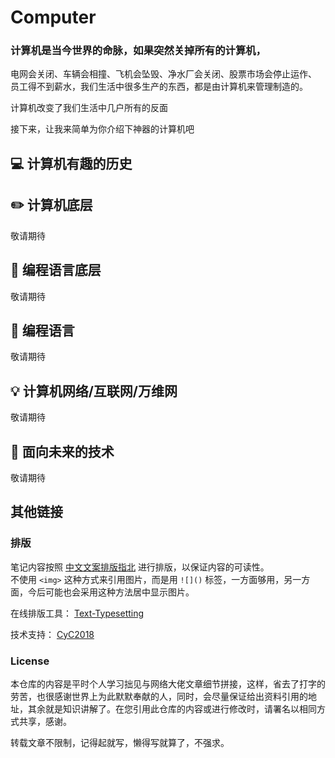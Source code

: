 Computer 
=====
### 计算机是当今世界的命脉，如果突然关掉所有的计算机，  
电网会关闭、车辆会相撞、飞机会坠毁、净水厂会关闭、股票市场会停止运作、   
员工得不到薪水，我们生活中很多生产的东西，都是由计算机来管理制造的。  

计算机改变了我们生活中几户所有的反面  

接下来，让我来简单为你介绍下神器的计算机吧  

## :computer: 计算机有趣的历史  


## :pencil2: 计算机底层
敬请期待

## :floppy_disk: 编程语言底层
敬请期待

## :wrench:  编程语言
敬请期待

## :bulb: 计算机网络/互联网/万维网
敬请期待

## :watermelon: 面向未来的技术
敬请期待

## 其他链接  


### 排版    

笔记内容按照 [中文文案排版指北](https://github.com/sparanoid/chinese-copywriting-guidelines) 进行排版，以保证内容的可读性。  
不使用 `<img>` 这种方式来引用图片，而是用 `![]()` 标签，一方面够用，另一方面，今后可能也会采用这种方法居中显示图片。  

在线排版工具： [Text-Typesetting](https://github.com/CyC2018/Text-Typesetting)  

技术支持： [CyC2018](https://github.com/CyC2018/Text-Typesetting)  

### License  
本仓库的内容是平时个人学习拙见与网络大佬文章细节拼接，这样，省去了打字的劳苦，也很感谢世界上为此默默奉献的人，同时，会尽量保证给出资料引用的地址，其余就是知识讲解了。在您引用此仓库的内容或进行修改时，请署名以相同方式共享，感谢。  

转载文章不限制，记得起就写，懒得写就算了，不强求。  
